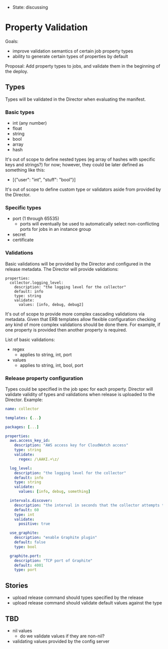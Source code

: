 - State: discussing

# Property Validation

Goals:

- improve validation semantics of certain job property types
- ability to generate certain types of properties by default

Proposal: Add property types to jobs, and validate them in the beginning of the deploy.

## Types

Types will be validated in the Director when evaluating the manifest.

### Basic types

- int (any number)
- float
- string
- bool
- array
- hash

It's out of scope to define nested types (eg array of hashes with specific keys and strings?) for now; however, they could be later defined as something like this:

- [{"user": "int", "stuff": "bool"}]

It's out of scope to define custom type or validators aside from provided by the Director.

### Specific types

- port (1 through 65535)
  - ports will eventually be used to automatically select non-conflicting ports for jobs in an instance group
- secret
- certificate

### Validations

Basic validations will be provided by the Director and configured in the release metadata. The Director will provide validations:

```
properties:
  collector.logging_level:
    description: "the logging level for the collector"
    default: info
    type: string
    validate:
      values: [info, debug, debug2]
```

It's out of scope to provide more complex cascading validations via metadata. Given that ERB templates allow flexible configuration checking any kind of more complex validations should be done there. For example, if one property is provided then another property is required.

List of basic validations:

- regex
  - applies to string, int, port
- values
  - applies to string, int, bool, port

### Release property configuration

Types could be specified in the job spec for each property. Director will validate validity of types and validations when release is uploaded to the Director. Example:

```yaml
name: collector

templates: {...}

packages: [...]

properties:
  aws.access_key_id:
    description: "AWS access key for CloudWatch access"
    type: string
    validate:
      regex: /\AAKI.+\z/

  log_level:
    description: "the logging level for the collector"
    default: info
    type: string
    validate:
      values: [info, debug, something]

  intervals.discover:
    description: "the interval in seconds that the collector attempts to discover components"
    default: 60
    type: int
    validate:
      positive: true

  use_graphite:
    description: "enable Graphite plugin"
    default: false
    type: bool

  graphite.port:
    description: "TCP port of Graphite"
    default: 4001
    type: port
```

## Stories

- upload release command should types specified by the release
- upload release command should validate default values against the type

## TBD

- nil values
  - do we validate values if they are non-nil?
- validating values provided by the config server
